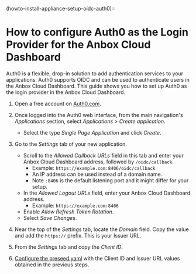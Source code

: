 (howto-install-appliance-setup-oidc-auth0)=
# How to configure Auth0 as the Login Provider for the Anbox Cloud Dashboard

Auth0 is a flexible, drop-in solution to add authentication services to your applications. Auth0 supports OIDC and can be used to authenticate users in the Anbox Cloud Dashboard. This guide shows you how to set up Auth0 as the login provider in the Anbox Cloud Dashboard.

1. Open a free account on [Auth0.com](https://auth0.com/).

1. Once logged into the Auth0 web interface, from the main navigation's *Applications* section, select *Applications > Create application*.
    - Select the type *Single Page Application* and click *Create*.

1. Go to the *Settings* tab of your new application.
    - Scroll to the *Allowed Callback URLs* field in this tab and enter your Anbox Cloud Dashboard address, followed by `/oidc/callback`.
       - Example: `https://example.com:8406/oidc/callback`
       - An IP address can be used instead of a domain name.
       - Note `:8406` is the default listening port and it might differ for your setup.
    - In the *Allowed Logout URLs* field, enter your Anbox Cloud Dashboard address.
       - Example: `https://example.com:8406`
    - Enable *Allow Refresh Token Rotation*.
    - Select *Save Changes*.

1. Near the top of the *Settings* tab, locate the *Domain* field. Copy the value and add the `https://` prefix. This is your Issuer URL.

1. From the *Settings* tab and copy the *Client ID*.

1. [Configure the preseed.yaml](/howto/install-appliance/setup-oidc/configure-oidc.md) with the Client ID and Issuer URL values obtained in the previous steps.
